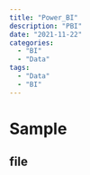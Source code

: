 ```yaml
---
title: "Power_BI"
description: "PBI"
date: "2021-11-22"
categories:
  - "BI"
  - "Data"
tags:
  - "Data"
  - "BI"
---
```



# Sample

## file
